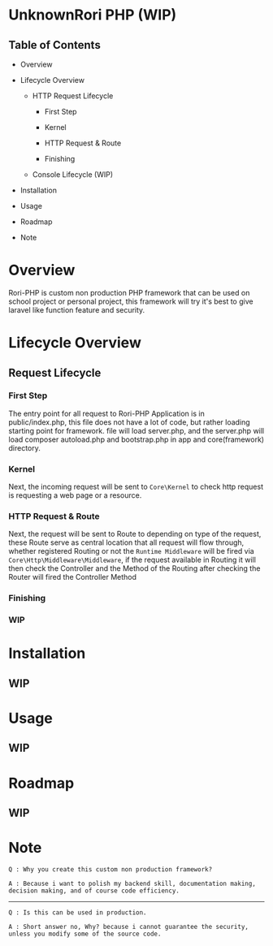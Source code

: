 # UnknownRori PHP (WIP)

## Table of Contents

- Overview

- Lifecycle Overview

    - HTTP Request Lifecycle

        - First Step

        - Kernel

        - HTTP Request & Route

        - Finishing

    - Console Lifecycle (WIP)


- Installation

- Usage

- Roadmap

- Note

# Overview

Rori-PHP is custom non production PHP framework that can be used on school project or personal project, this framework will try it's best to give laravel like function feature and security.

# Lifecycle Overview

## Request Lifecycle


### First Step

The entry point for all request to Rori-PHP Application is in public/index.php, this file does not have a lot of code, but rather loading starting point for framework. file will load server.php, and the server.php will load composer autoload.php and bootstrap.php in app and core(framework) directory.

### Kernel

Next, the incoming request will be sent to `Core\Kernel` to check http request is requesting a web page or a resource.

### HTTP Request & Route

Next, the request will be sent to Route to depending on type of the request, these Route serve as central location that all request will flow through, whether registered Routing or not the `Runtime Middleware` will be fired via `Core\Http\Middleware\Middleware`, if the request available in Routing it will then check the Controller and the Method of the Routing after checking the Router will fired the Controller Method

### Finishing

### WIP


# Installation

## WIP

# Usage

## WIP

# Roadmap

## WIP

# Note


`Q : Why you create this custom non production framework?`

`A : Because i want to polish my backend skill, documentation making, decision making, and of course code efficiency.`

---

`Q : Is this can be used in production.`

`A : Short answer no, Why? because i cannot guarantee the security, unless you modify some of the source code.`
